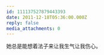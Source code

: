 ```yaml
---
id: 111137527879443393
date: 2011-12-18T05:36:00.000Z
reply: false
media_attachments: 0
---
```


她总是能想着法子来让我生气让我伤心。 ​​​​

